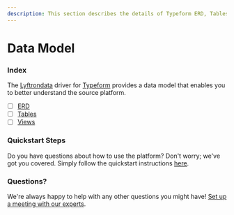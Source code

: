 ```yaml
---
description: This section describes the details of Typeform ERD, Tables, and Views.
---
```


# Data Model

### Index

The  [Lyftrondata](https://www.lyftrondata.com/) driver for [Typeform](https://www.lyftrondata.com/integration/marketing-analytics/typeform/) provides a data model that enables you to better understand the source platform.

* [ ] [ERD](erd.md)
* [ ] [Tables](tables.md)
* [ ] [Views](views.md)

### Quickstart Steps

Do you have questions about how to use the platform? Don't worry; we've got you covered. Simply follow the quickstart instructions [here](../README.md).


### Questions? <a href="#questions" id="questions"></a>

We're always happy to help with any other questions you might have! [Set up a meeting with our experts](https://www.lyftrondata.com/book-a-meeting/).

